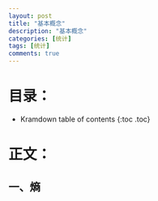 ```yaml
---
layout: post
title: "基本概念"
description: "基本概念"
categories: [统计]
tags: [统计]
comments: true
---
```

# 目录：

* Kramdown table of contents
{:toc .toc}

# 正文：

## 一、熵












